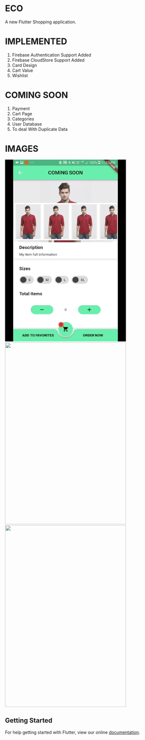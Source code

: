 # ECO

A new Flutter Shopping application.

# IMPLEMENTED

1. Firebase Authentication Support Added
2. Firebase CloudStore Support Added
3. Card Design
4. Cart Value
5. Wishlist

# COMING SOON

1. Payment 
2. Cart Page 
3. Categories
4. User Database
5. To deal With Duplicate Data

# IMAGES

<img src = "images/ezgif.com-video-to-gif (1).gif" width = "400" height = "600"/>

<img src = "images/Screenshot_20180921-134016.jpeg" width = "400" height = "600"/>

<img src = "images/Screenshot_20180921-134102.jpeg" width = "400" height = "600"/>

## Getting Started

For help getting started with Flutter, view our online
[documentation](https://flutter.io/).
